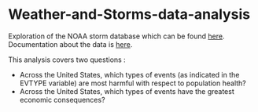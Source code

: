 # Weather-and-Storms-data-analysis
Exploration of the NOAA storm database which can be found [here](https://d396qusza40orc.cloudfront.net/repdata%2Fdata%2FStormData.csv.bz2).
Documentation about the data is [here](https://d396qusza40orc.cloudfront.net/repdata%2Fpeer2_doc%2Fpd01016005curr.pdf).

This analysis covers two questions :
- Across the United States, which types of events (as indicated in the EVTYPE variable) are most harmful with respect to population health?
- Across the United States, which types of events have the greatest economic consequences?
